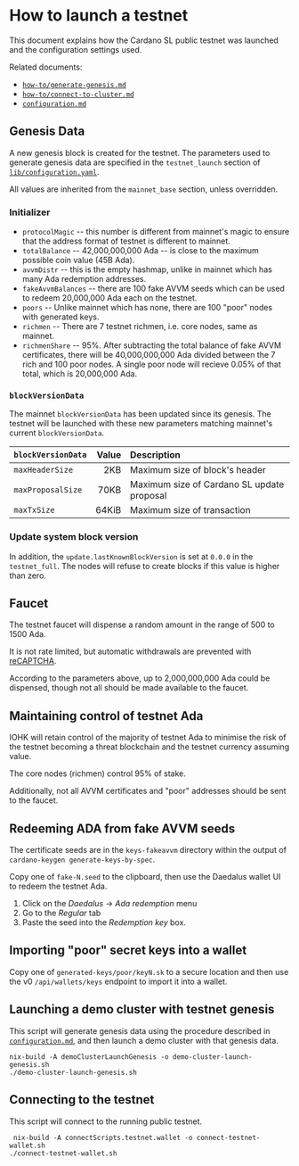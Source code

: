 # How to launch a testnet

This document explains how the Cardano SL public testnet was launched
and the configuration settings used.

Related documents:

 * [`how-to/generate-genesis.md`](./generate-genesis.md)
 * [`how-to/connect-to-cluster.md`](./connect-to-cluster.md)
 * [`configuration.md`](../configuration.md)

## Genesis Data

A new genesis block is created for the testnet. The parameters used to
generate genesis data are specified in the `testnet_launch` section of
[`lib/configuration.yaml`](../../lib/configuration.yaml).

All values are inherited from the `mainnet_base` section, unless
overridden.

### Initializer

 * `protocolMagic` -- this number is different from mainnet's magic to
   ensure that the address format of testnet is different to mainnet.
 * `totalBalance` -- 42,000,000,000 Ada -- is close to the maximum
   possible coin value (45B Ada).
 * `avvmDistr` -- this is the empty hashmap, unlike in mainnet which
   has many Ada redemption addresses.
 * `fakeAvvmBalances` -- there are 100 fake AVVM seeds which can be
   used to redeem 20,000,000 Ada each on the testnet.
 * `poors` -- Unlike mainnet which has none, there are 100 "poor"
   nodes with generated keys.
 * `richmen` -- There are 7 testnet richmen, i.e. core nodes, same as
   mainnet.
 * `richmenShare` -- 95%. After subtracting the total balance of fake
   AVVM certificates, there will be 40,000,000,000 Ada divided between
   the 7 rich and 100 poor nodes. A single poor node will recieve
   0.05% of that total, which is 20,000,000 Ada.

### `blockVersionData`

The mainnet `blockVersionData` has been updated since its genesis. The
testnet will be launched with these new parameters matching mainnet's
current `blockVersionData`.

| `blockVersionData` | Value | Description                                |
| :----------------- | ----: | :------------------------------------------|
| `maxHeaderSize`    | 2KB   | Maximum size of block's header             |
| `maxProposalSize`  | 70KB  | Maximum size of Cardano SL update proposal |
| `maxTxSize`        | 64KiB | Maximum size of transaction                |

### Update system block version

In addition, the `update.lastKnownBlockVersion` is set at `0.0.0` in
the `testnet_full`. The nodes will refuse to create blocks if this
value is higher than zero.

## Faucet

The testnet faucet will dispense a random amount in the range of 500
to 1500 Ada.

It is not rate limited, but automatic withdrawals are prevented with
[reCAPTCHA](https://developers.google.com/recaptcha/).

According to the parameters above, up to 2,000,000,000 Ada could be
dispensed, though not all should be made available to the faucet.

## Maintaining control of testnet Ada

IOHK will retain control of the majority of testnet Ada to minimise
the risk of the testnet becoming a threat blockchain and the testnet
currency assuming value.

The core nodes (richmen) control 95% of stake.

Additionally, not all AVVM certificates and "poor" addresses should be
sent to the faucet.

## Redeeming ADA from fake AVVM seeds

The certificate seeds are in the `keys-fakeavvm` directory within the
output of `cardano-keygen generate-keys-by-spec`.

Copy one of `fake-N.seed` to the clipboard, then use the Daedalus
wallet UI to redeem the testnet Ada.

1. Click on the _Daedalus_ → _Ada redemption_ menu
2. Go to the _Regular_ tab
3. Paste the seed into the _Redemption key_ box.

## Importing "poor" secret keys into a wallet

Copy one of `generated-keys/poor/keyN.sk` to a secure location and
then use the v0 `/api/wallets/keys` endpoint to import it into a
wallet.

## Launching a demo cluster with testnet genesis

This script will generate genesis data using the procedure described
in [`configuration.md`](../configuration.md), and then launch a demo
cluster with that genesis data.

    nix-build -A demoClusterLaunchGenesis -o demo-cluster-launch-genesis.sh
    ./demo-cluster-launch-genesis.sh

## Connecting to the testnet

This script will connect to the running public testnet.

     nix-build -A connectScripts.testnet.wallet -o connect-testnet-wallet.sh
    ./connect-testnet-wallet.sh
